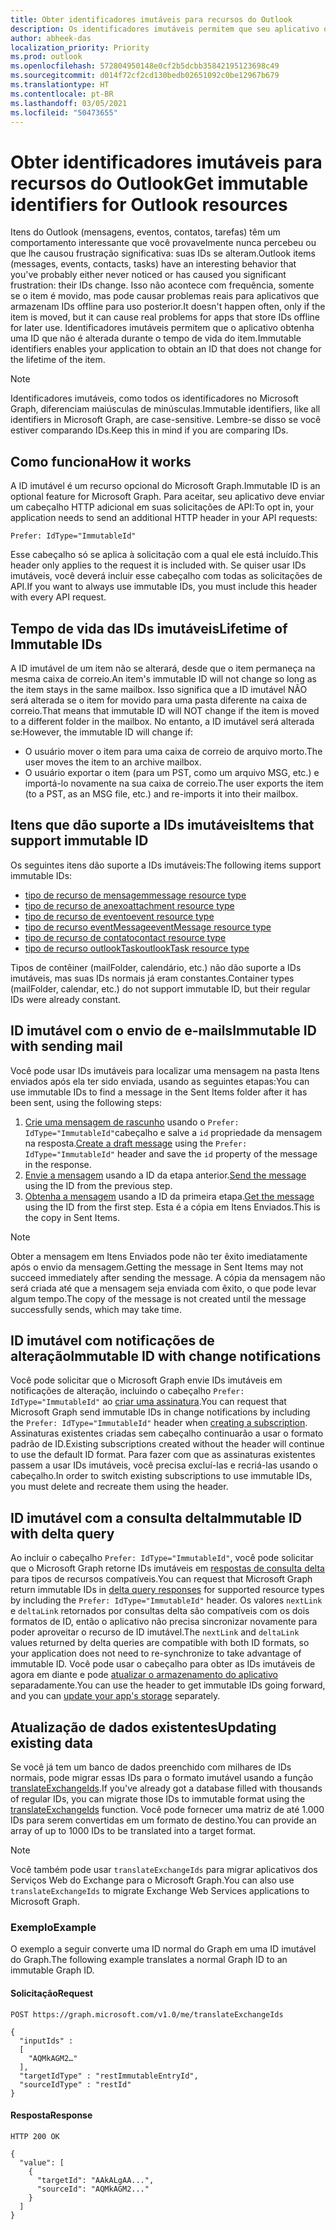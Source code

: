 ```yaml
---
title: Obter identificadores imutáveis para recursos do Outlook
description: Os identificadores imutáveis permitem que seu aplicativo obtenha uma ID para itens do Outlook que não muda durante a vida útil do item.
author: abheek-das
localization_priority: Priority
ms.prod: outlook
ms.openlocfilehash: 572804950148e0cf2b5dcbb35842195123698c49
ms.sourcegitcommit: d014f72cf2cd130bedb02651092c0be12967b679
ms.translationtype: HT
ms.contentlocale: pt-BR
ms.lasthandoff: 03/05/2021
ms.locfileid: "50473655"
---
```

# <a name="get-immutable-identifiers-for-outlook-resources"></a><span data-ttu-id="10acd-103">Obter identificadores imutáveis para recursos do Outlook</span><span class="sxs-lookup"><span data-stu-id="10acd-103">Get immutable identifiers for Outlook resources</span></span>

<span data-ttu-id="10acd-104">Itens do Outlook (mensagens, eventos, contatos, tarefas) têm um comportamento interessante que você provavelmente nunca percebeu ou que lhe causou frustração significativa: suas IDs se alteram.</span><span class="sxs-lookup"><span data-stu-id="10acd-104">Outlook items (messages, events, contacts, tasks) have an interesting behavior that you've probably either never noticed or has caused you significant frustration: their IDs change.</span></span> <span data-ttu-id="10acd-105">Isso não acontece com frequência, somente se o item é movido, mas pode causar problemas reais para aplicativos que armazenam IDs offline para uso posterior.</span><span class="sxs-lookup"><span data-stu-id="10acd-105">It doesn't happen often, only if the item is moved, but it can cause real problems for apps that store IDs offline for later use.</span></span> <span data-ttu-id="10acd-106">Identificadores imutáveis permitem que o aplicativo obtenha uma ID que não é alterada durante o tempo de vida do item.</span><span class="sxs-lookup"><span data-stu-id="10acd-106">Immutable identifiers enables your application to obtain an ID that does not change for the lifetime of the item.</span></span>

> [!NOTE]
> <span data-ttu-id="10acd-107">Identificadores imutáveis, como todos os identificadores no Microsoft Graph, diferenciam maiúsculas de minúsculas.</span><span class="sxs-lookup"><span data-stu-id="10acd-107">Immutable identifiers, like all identifiers in Microsoft Graph, are case-sensitive.</span></span> <span data-ttu-id="10acd-108">Lembre-se disso se você estiver comparando IDs.</span><span class="sxs-lookup"><span data-stu-id="10acd-108">Keep this in mind if you are comparing IDs.</span></span>

## <a name="how-it-works"></a><span data-ttu-id="10acd-109">Como funciona</span><span class="sxs-lookup"><span data-stu-id="10acd-109">How it works</span></span>

<span data-ttu-id="10acd-110">A ID imutável é um recurso opcional do Microsoft Graph.</span><span class="sxs-lookup"><span data-stu-id="10acd-110">Immutable ID is an optional feature for Microsoft Graph.</span></span> <span data-ttu-id="10acd-111">Para aceitar, seu aplicativo deve enviar um cabeçalho HTTP adicional em suas solicitações de API:</span><span class="sxs-lookup"><span data-stu-id="10acd-111">To opt in, your application needs to send an additional HTTP header in your API requests:</span></span>

```http
Prefer: IdType="ImmutableId"
```

<span data-ttu-id="10acd-112">Esse cabeçalho só se aplica à solicitação com a qual ele está incluído.</span><span class="sxs-lookup"><span data-stu-id="10acd-112">This header only applies to the request it is included with.</span></span> <span data-ttu-id="10acd-113">Se quiser usar IDs imutáveis, você deverá incluir esse cabeçalho com todas as solicitações de API.</span><span class="sxs-lookup"><span data-stu-id="10acd-113">If you want to always use immutable IDs, you must include this header with every API request.</span></span>

## <a name="lifetime-of-immutable-ids"></a><span data-ttu-id="10acd-114">Tempo de vida das IDs imutáveis</span><span class="sxs-lookup"><span data-stu-id="10acd-114">Lifetime of Immutable IDs</span></span>

<span data-ttu-id="10acd-115">A ID imutável de um item não se alterará, desde que o item permaneça na mesma caixa de correio.</span><span class="sxs-lookup"><span data-stu-id="10acd-115">An item's immutable ID will not change so long as the item stays in the same mailbox.</span></span> <span data-ttu-id="10acd-116">Isso significa que a ID imutável NÃO será alterada se o item for movido para uma pasta diferente na caixa de correio.</span><span class="sxs-lookup"><span data-stu-id="10acd-116">That means that immutable ID will NOT change if the item is moved to a different folder in the mailbox.</span></span> <span data-ttu-id="10acd-117">No entanto, a ID imutável será alterada se:</span><span class="sxs-lookup"><span data-stu-id="10acd-117">However, the immutable ID will change if:</span></span>

- <span data-ttu-id="10acd-118">O usuário mover o item para uma caixa de correio de arquivo morto.</span><span class="sxs-lookup"><span data-stu-id="10acd-118">The user moves the item to an archive mailbox.</span></span>
- <span data-ttu-id="10acd-119">O usuário exportar o item (para um PST, como um arquivo MSG, etc.) e importá-lo novamente na sua caixa de correio.</span><span class="sxs-lookup"><span data-stu-id="10acd-119">The user exports the item (to a PST, as an MSG file, etc.) and re-imports it into their mailbox.</span></span>

## <a name="items-that-support-immutable-id"></a><span data-ttu-id="10acd-120">Itens que dão suporte a IDs imutáveis</span><span class="sxs-lookup"><span data-stu-id="10acd-120">Items that support immutable ID</span></span>

<span data-ttu-id="10acd-121">Os seguintes itens dão suporte a IDs imutáveis:</span><span class="sxs-lookup"><span data-stu-id="10acd-121">The following items support immutable IDs:</span></span>

- [<span data-ttu-id="10acd-122">tipo de recurso de mensagem</span><span class="sxs-lookup"><span data-stu-id="10acd-122">message resource type</span></span>](/graph/api/resources/message)
- [<span data-ttu-id="10acd-123">tipo de recurso de anexo</span><span class="sxs-lookup"><span data-stu-id="10acd-123">attachment resource type</span></span>](/graph/api/resources/attachment)
- [<span data-ttu-id="10acd-124">tipo de recurso de evento</span><span class="sxs-lookup"><span data-stu-id="10acd-124">event resource type</span></span>](/graph/api/resources/event)
- [<span data-ttu-id="10acd-125">tipo de recurso eventMessage</span><span class="sxs-lookup"><span data-stu-id="10acd-125">eventMessage resource type</span></span>](/graph/api/resources/eventmessage)
- [<span data-ttu-id="10acd-126">tipo de recurso de contato</span><span class="sxs-lookup"><span data-stu-id="10acd-126">contact resource type</span></span>](/graph/api/resources/contact)
- [<span data-ttu-id="10acd-127">tipo de recurso outlookTask</span><span class="sxs-lookup"><span data-stu-id="10acd-127">outlookTask resource type</span></span>](/graph/api/resources/outlooktask)

<span data-ttu-id="10acd-128">Tipos de contêiner (mailFolder, calendário, etc.) não dão suporte a IDs imutáveis, mas suas IDs normais já eram constantes.</span><span class="sxs-lookup"><span data-stu-id="10acd-128">Container types (mailFolder, calendar, etc.) do not support immutable ID, but their regular IDs were already constant.</span></span>

## <a name="immutable-id-with-sending-mail"></a><span data-ttu-id="10acd-129">ID imutável com o envio de e-mails</span><span class="sxs-lookup"><span data-stu-id="10acd-129">Immutable ID with sending mail</span></span>

<span data-ttu-id="10acd-130">Você pode usar IDs imutáveis para localizar uma mensagem na pasta Itens enviados após ela ter sido enviada, usando as seguintes etapas:</span><span class="sxs-lookup"><span data-stu-id="10acd-130">You can use immutable IDs to find a message in the Sent Items folder after it has been sent, using the following steps:</span></span>

1. <span data-ttu-id="10acd-131">[Crie uma mensagem de rascunho](/graph/api/user-post-messages) usando o `Prefer: IdType="ImmutableId"`cabeçalho e salve a `id` propriedade da mensagem na resposta.</span><span class="sxs-lookup"><span data-stu-id="10acd-131">[Create a draft message](/graph/api/user-post-messages) using the `Prefer: IdType="ImmutableId"` header and save the `id` property of the message in the response.</span></span>
1. <span data-ttu-id="10acd-132">[Envie a mensagem](/graph/api/message-send) usando a ID da etapa anterior.</span><span class="sxs-lookup"><span data-stu-id="10acd-132">[Send the message](/graph/api/message-send) using the ID from the previous step.</span></span>
1. <span data-ttu-id="10acd-133">[Obtenha a mensagem](/graph/api/message-get) usando a ID da primeira etapa.</span><span class="sxs-lookup"><span data-stu-id="10acd-133">[Get the message](/graph/api/message-get) using the ID from the first step.</span></span> <span data-ttu-id="10acd-134">Esta é a cópia em Itens Enviados.</span><span class="sxs-lookup"><span data-stu-id="10acd-134">This is the copy in Sent Items.</span></span>

> [!NOTE]
> <span data-ttu-id="10acd-135">Obter a mensagem em Itens Enviados pode não ter êxito imediatamente após o envio da mensagem.</span><span class="sxs-lookup"><span data-stu-id="10acd-135">Getting the message in Sent Items may not succeed immediately after sending the message.</span></span> <span data-ttu-id="10acd-136">A cópia da mensagem não será criada até que a mensagem seja enviada com êxito, o que pode levar algum tempo.</span><span class="sxs-lookup"><span data-stu-id="10acd-136">The copy of the message is not created until the message successfully sends, which may take time.</span></span>

## <a name="immutable-id-with-change-notifications"></a><span data-ttu-id="10acd-137">ID imutável com notificações de alteração</span><span class="sxs-lookup"><span data-stu-id="10acd-137">Immutable ID with change notifications</span></span>

<span data-ttu-id="10acd-138">Você pode solicitar que o Microsoft Graph envie IDs imutáveis em notificações de alteração, incluindo o cabeçalho `Prefer: IdType="ImmutableId"` ao [criar uma assinatura](/graph/api/subscription-post-subscriptions).</span><span class="sxs-lookup"><span data-stu-id="10acd-138">You can request that Microsoft Graph send immutable IDs in change notifications by including the `Prefer: IdType="ImmutableId"` header when [creating a subscription](/graph/api/subscription-post-subscriptions).</span></span> <span data-ttu-id="10acd-139">Assinaturas existentes criadas sem cabeçalho continuarão a usar o formato padrão de ID.</span><span class="sxs-lookup"><span data-stu-id="10acd-139">Existing subscriptions created without the header will continue to use the default ID format.</span></span> <span data-ttu-id="10acd-140">Para fazer com que as assinaturas existentes passem a usar IDs imutáveis, você precisa excluí-las e recriá-las usando o cabeçalho.</span><span class="sxs-lookup"><span data-stu-id="10acd-140">In order to switch existing subscriptions to use immutable IDs, you must delete and recreate them using the header.</span></span>

## <a name="immutable-id-with-delta-query"></a><span data-ttu-id="10acd-141">ID imutável com a consulta delta</span><span class="sxs-lookup"><span data-stu-id="10acd-141">Immutable ID with delta query</span></span>

<span data-ttu-id="10acd-142">Ao incluir o cabeçalho `Prefer: IdType="ImmutableId"`, você pode solicitar que o Microsoft Graph retorne IDs imutáveis em [respostas de consulta delta](delta-query-overview.md) para tipos de recursos compatíveis.</span><span class="sxs-lookup"><span data-stu-id="10acd-142">You can request that Microsoft Graph return immutable IDs in [delta query responses](delta-query-overview.md) for supported resource types by including the `Prefer: IdType="ImmutableId"` header.</span></span> <span data-ttu-id="10acd-143">Os valores `nextLink` e `deltaLink` retornados por consultas delta são compatíveis com os dois formatos de ID, então o aplicativo não precisa sincronizar novamente para poder aproveitar o recurso de ID imutável.</span><span class="sxs-lookup"><span data-stu-id="10acd-143">The `nextLink` and `deltaLink` values returned by delta queries are compatible with both ID formats, so your application does not need to re-synchronize to take advantage of immutable ID.</span></span> <span data-ttu-id="10acd-144">Você pode usar o cabeçalho para obter as IDs imutáveis de agora em diante e pode [atualizar o armazenamento do aplicativo](#updating-existing-data) separadamente.</span><span class="sxs-lookup"><span data-stu-id="10acd-144">You can use the header to get immutable IDs going forward, and you can [update your app's storage](#updating-existing-data) separately.</span></span>

## <a name="updating-existing-data"></a><span data-ttu-id="10acd-145">Atualização de dados existentes</span><span class="sxs-lookup"><span data-stu-id="10acd-145">Updating existing data</span></span>

<span data-ttu-id="10acd-146">Se você já tem um banco de dados preenchido com milhares de IDs normais, pode migrar essas IDs para o formato imutável usando a função [translateExchangeIds](/graph/api/user-translateexchangeids).</span><span class="sxs-lookup"><span data-stu-id="10acd-146">If you've already got a database filled with thousands of regular IDs, you can migrate those IDs to immutable format using the [translateExchangeIds](/graph/api/user-translateexchangeids) function.</span></span> <span data-ttu-id="10acd-147">Você pode fornecer uma matriz de até 1.000 IDs para serem convertidas em um formato de destino.</span><span class="sxs-lookup"><span data-stu-id="10acd-147">You can provide an array of up to 1000 IDs to be translated into a target format.</span></span>

> [!NOTE]
> <span data-ttu-id="10acd-148">Você também pode usar `translateExchangeIds` para migrar aplicativos dos Serviços Web do Exchange para o Microsoft Graph.</span><span class="sxs-lookup"><span data-stu-id="10acd-148">You can also use `translateExchangeIds` to migrate Exchange Web Services applications to Microsoft Graph.</span></span>

### <a name="example"></a><span data-ttu-id="10acd-149">Exemplo</span><span class="sxs-lookup"><span data-stu-id="10acd-149">Example</span></span>

<span data-ttu-id="10acd-150">O exemplo a seguir converte uma ID normal do Graph em uma ID imutável do Graph.</span><span class="sxs-lookup"><span data-stu-id="10acd-150">The following example translates a normal Graph ID to an immutable Graph ID.</span></span>

#### <a name="request"></a><span data-ttu-id="10acd-151">Solicitação</span><span class="sxs-lookup"><span data-stu-id="10acd-151">Request</span></span>

```http
POST https://graph.microsoft.com/v1.0/me/translateExchangeIds

{
  "inputIds" :
  [
    "AQMkAGM2…"
  ],
  "targetIdType" : "restImmutableEntryId",
  "sourceIdType" : "restId"
}
```

#### <a name="response"></a><span data-ttu-id="10acd-152">Resposta</span><span class="sxs-lookup"><span data-stu-id="10acd-152">Response</span></span>

```http
HTTP 200 OK

{
  "value": [
    {
      "targetId": "AAkALgAA...",
      "sourceId": "AQMkAGM2..."
    }
  ]
}
```
